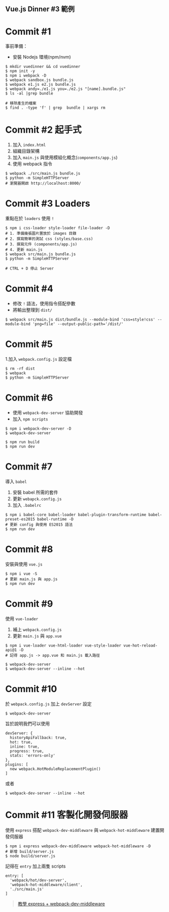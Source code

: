 Vue.js Dinner #3 範例
---

# Commit #1

事前準備：

* 安裝 Nodejs 環境(npm/nvm)

```
$ mkdir vuedinner && cd vuedinner
$ npm init -y
$ npm i webpack -D
$ webpack sandbox.js bundle.js
$ webpack e1.js e2.js bundle.js
$ webpack andy=./e1.js you=./e2.js "[name].bundle.js"
$ ls -al |grep bundle

# 移除產生的檔案
$ find . -type 'f' | grep  bundle | xargs rm
```

# Commit #2 起手式

1. 加入 `index.html`
2. 組織目錄架構
3. 加入 `main.js` 與使用模組化概念(`components/app.js`)
4. 使用 webpack 指令

```
$ webpack ./src/main.js bundle.js
$ python -m SimpleHTTPServer
# 瀏覽器開啟 http://localhost:8000/
```

# Commit #3 Loaders

重點在於 `loaders` 使用 `!`

```
$ npm i css-loader style-loader file-loader -D
# 1. 準備幾張圖片置放於 images 目錄
# 2. 撰寫簡單的測試 css (styles/base.css)
# 3. 撰寫元件 (components/app.js)
# 4. 更新 main.js
$ webpack src/main.js bundle.js
$ python -m SimpleHTTPServer

# CTRL + D 停止 Server
```

# Commit #4

* 修改 `!` 語法，使用指令搭配參數
* 將輸出整理到 `dist/`

```
$ webpack src/main.js dist/bundle.js --module-bind 'css=style!css' --module-bind 'png=file' --output-public-path='/dist/'
```

# Commit #5

1.加入 `webpack.config.js` 設定檔

```
$ rm -rf dist
$ webpack
$ python -m SimpleHTTPServer
```

# Commit #6

* 使用 `webpack-dev-server` 協助開發
* 加入 `npm scripts`

```
$ npm i webpack-dev-server -D
$ webpack-dev-server

$ npm run build
$ npm run dev
```

# Commit #7

導入 `babel`

1. 安裝 babel 所需的套件
2. 更新 `webapck.config.js`
3. 加入 `.babelrc`

```
$ npm i babel-core babel-loader babel-plugin-transform-runtime babel-preset-es2015 babel-runtime -D
# 更新 config 與使用 ES2015 語法
$ npm run dev
```

# Commit #8

安裝與使用 `vue.js`

```
$ npm i vue -S
# 更新 main.js 與 app.js
$ npm run dev
```

# Commit #9

使用 `vue-loader`

1. 補上 `webpack.config.js`
2. 更新 `main.js` 與 `app.vue`

```
$ npm i vue-loader vue-html-loader vue-style-loader vue-hot-reload-api@1 -D
# 記得 app.js -> app.vue 和 main.js 載入路徑

$ webpack-dev-server
$ webpack-dev-server --inline --hot
```

# Commit #10

於 `webpack.config.js` 加上 `devServer` 設定

```
$ webpack-dev-server
```

旨於說明我們可以使用

```
devServer: {
  historyApiFallback: true,
  hot: true,
  inline: true,
  progress: true,
  stats: 'errors-only'
},
plugins: [
  new webpack.HotModuleReplacementPlugin()
]
```

或者

```
$ webpack-dev-server --inline --hot
```

# Commit #11 客製化開發伺服器

使用 `express` 搭配 `webpack-dev-middleware` 與 `webpack-hot-middleware` 建置開發伺服器

```
$ npm i express webpack-dev-middleware webpack-hot-middleware -D
# 新增 build/server.js
$ node build/server.js
```

記得在 `entry` 加上兩隻 scripts

```
entry: [
  'webpack/hot/dev-server',
  'webpack-hot-middleware/client',
  './src/main.js'
]
```

> [教學 express + webpack-dev-middleware](http://madole.github.io/blog/2015/08/26/setting-up-webpack-dev-middleware-in-your-express-application/)
